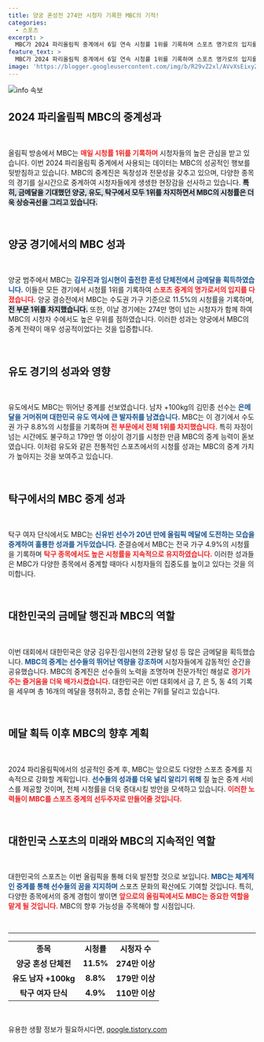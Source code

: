 ```yaml
---
title: 양궁 혼성전 274만 시청자 기록한 MBC의 기적!
categories:
  - 스포츠
excerpt: >
  MBC가 2024 파리올림픽 중계에서 6일 연속 시청률 1위를 기록하며 스포츠 명가로의 입지를 다졌다. 양궁, 유도, 탁구 등 주요 종목에서 금메달을 쓸어 담아 시청률과 시청자 수 모두 압도적인 성적을 거두며 대한민국의 올림픽 위상을 높였다.
feature_text: >
  MBC가 2024 파리올림픽 중계에서 6일 연속 시청률 1위를 기록하며 스포츠 명가로의 입지를 다졌다. 양궁, 유도, 탁구 등 주요 종목에서 금메달을 쓸어 담아 시청률과 시청자 수 모두 압도적인 성적을 거두며 대한민국의 올림픽 위상을 높였다.
image: 'https://blogger.googleusercontent.com/img/b/R29vZ2xl/AVvXsEixyZcFfHzMRdzZMjFBmAUKJYCLCGyLL1o632UiGVXcaFdKo_bkvkuCioo0uUKlGfBVcT3P84aROyZIXSBEx3Aw5nCQ3pTgDom1WDC4m8eifvWiAmWEEVb4x6G_l8C0QH225ldMjyaFvpxGEBGNO37VmDTDMHGhJPq73UglMfDca1-0aw/s1600/blogspot.png'
---
```


<p><img src="https://blogger.googleusercontent.com/img/b/R29vZ2xl/AVvXsEixyZcFfHzMRdzZMjFBmAUKJYCLCGyLL1o632UiGVXcaFdKo_bkvkuCioo0uUKlGfBVcT3P84aROyZIXSBEx3Aw5nCQ3pTgDom1WDC4m8eifvWiAmWEEVb4x6G_l8C0QH225ldMjyaFvpxGEBGNO37VmDTDMHGhJPq73UglMfDca1-0aw/s1600/blogspot.png" alt="info 속보" /></p>

<h2 data-ke-size="size26">2024 파리올림픽 MBC의 중계성과</h2>

<p data-ke-size="size16">&nbsp;</p>

<p>올림픽 방송에서 MBC는 <b><span style="color: #ee2323;">매일 시청률 1위를 기록하며</span></b> 시청자들의 높은 관심을 받고 있습니다. 이번 2024 파리올림픽 중계에서 사용되는 데이터는 MBC의 성공적인 행보를 뒷받침하고 있습니다. MBC의 중계진은 독창성과 전문성을 갖추고 있으며, 다양한 종목의 경기를 실시간으로 중계하여 시청자들에게 생생한 현장감을 선사하고 있습니다. <b><span style="background-color: #21538527;">특히, 금메달을 기대했던 양궁, 유도, 탁구에서 모두 1위를 차지하면서 MBC의 시청률은 더욱 상승곡선을 그리고 있습니다.</span></b></p>

<p data-ke-size="size16">&nbsp;</p>

<h2 data-ke-size="size26">양궁 경기에서의 MBC 성과</h2>

<p data-ke-size="size16">&nbsp;</p>

<p>양궁 범주에서 MBC는 <b><span style="color: #1a5490;">김우진과 임시현이 출전한 혼성 단체전에서 금메달을 획득하였습니다.</span></b> 이들은 모든 경기에서 시청률 1위를 기록하여 <b><span style="color: #ee2323;">스포츠 중계의 명가로서의 입지를 다졌습니다.</span></b>  양궁 결승전에서 MBC는 수도권 가구 기준으로 11.5%의 시청률을 기록하며, <b><span style="background-color: #21538527;">전 부문 1위를 차지했습니다.</span></b> 또한, 이날 경기에는 274만 명이 넘는 시청자가 함께 하여 MBC의 시청자 수에서도 높은 우위를 점하였습니다. 이러한 성과는 양궁에서 MBC의 중계 전략이 매우 성공적이었다는 것을 입증합니다.</p>

<p data-ke-size="size16">&nbsp;</p>

<h2 data-ke-size="size26">유도 경기의 성과와 영향</h2>

<p data-ke-size="size16">&nbsp;</p>

<p>유도에서도 MBC는 뛰어난 중계를 선보였습니다. 남자 +100kg의 김민종 선수는 <b><span style="color: #1a5490;">은메달을 거머쥐며 대한민국 유도 역사에 큰 발자취를 남겼습니다.</span></b> MBC는 이 경기에서 수도권 가구 8.8%의 시청률을 기록하며 <b><span style="color: #ee2323;">전 부문에서 전체 1위를 차지했습니다.</span></b> 특히 자정이 넘는 시간에도 불구하고 179만 명 이상이 경기를 시청한 만큼 MBC의 중계 능력이 돋보였습니다. 이처럼 유도와 같은 전통적인 스포츠에서의 시청률 성과는 MBC의 중계 가치가 높아지는 것을 보여주고 있습니다.</p>

<p data-ke-size="size16">&nbsp;</p>

<h2 data-ke-size="size26">탁구에서의 MBC 중계 성과</h2>

<p data-ke-size="size16">&nbsp;</p>

<p>탁구 여자 단식에서도 MBC는 <b><span style="color: #1a5490;">신유빈 선수가 20년 만에 올림픽 메달에 도전하는 모습을 중계하여 훌륭한 성과를 거두었습니다.</span></b> 준결승에서 MBC는 전국 가구 4.9%의 시청률을 기록하며 <b><span style="color: #ee2323;">탁구 종목에서도 높은 시청률을 지속적으로 유지하였습니다.</span></b> 이러한 성과들은 MBC가 다양한 종목에서 중계할 때마다 시청자들의 집중도를 높이고 있다는 것을 의미합니다.</p>

<p data-ke-size="size16">&nbsp;</p>

<h2 data-ke-size="size26">대한민국의 금메달 행진과 MBC의 역할</h2>

<p data-ke-size="size16">&nbsp;</p>

<p>이번 대회에서 대한민국은 양궁 김우진·임시현의 2관왕 달성 등 많은 금메달을 획득했습니다. <b><span style="color: #1a5490;">MBC의 중계는 선수들의 뛰어난 역량을 강조하며</span></b> 시청자들에게 감동적인 순간을 공유했습니다. MBC의 중계진은 선수들의 노력을 조명하며 전문가적인 해설로 <b><span style="color: #ee2323;">경기가 주는 즐거움을 더욱 배가시켰습니다.</span></b> 대한민국은 이번 대회에서 금 7, 은 5, 동 4의 기록을 세우며 총 16개의 메달을 쟁취하고, 종합 순위는 7위를 달리고 있습니다.</p>

<p data-ke-size="size16">&nbsp;</p>

<h2 data-ke-size="size26">메달 획득 이후 MBC의 향후 계획</h2>

<p data-ke-size="size16">&nbsp;</p>

<p>2024 파리올림픽에서의 성공적인 중계 후, MBC는 앞으로도 다양한 스포츠 중계를 지속적으로 강화할 계획입니다. <b><span style="color: #1a5490;">선수들의 성과를 더욱 널리 알리기 위해</span></b> 질 높은 중계 서비스를 제공할 것이며, 전체 시청률을 더욱 증대시킬 방안을 모색하고 있습니다. <b><span style="color: #ee2323;">이러한 노력들이 MBC를 스포츠 중계의 선두주자로 만들어줄 것입니다.</span></b></p>

<p data-ke-size="size16">&nbsp;</p>

<h2 data-ke-size="size26">대한민국 스포츠의 미래와 MBC의 지속적인 역할</h2>

<p data-ke-size="size16">&nbsp;</p>

<p>대한민국의 스포츠는 이번 올림픽을 통해 더욱 발전할 것으로 보입니다. <b><span style="color: #1a5490;">MBC는 체계적인 중계를 통해 선수들의 꿈을 지지하며</span></b> 스포츠 문화의 확산에도 기여할 것입니다. 특히, 다양한 종목에서의 중계 경험이 쌓이면 <b><span style="color: #ee2323;">앞으로의 올림픽에서도 MBC는 중요한 역할을 맡게 될 것입니다.</span></b> MBC의 향후 가능성을 주목해야 할 시점입니다.</p>

<p data-ke-size="size16">&nbsp;</p>

<hr>

<table style="width: 100%; border-collapse: collapse;">
    <tbody>
        <tr style="height: 29px;">
            <td style="text-align: center; height: 29px;"><b>종목</b></td>
            <td style="text-align: center; height: 29px;"><b>시청률</b></td>
            <td style="text-align: center; height: 29px;"><b>시청자 수</b></td>
        </tr>
        <tr style="height: 17px;">
            <td style="text-align: center; height: 17px;"><b>양궁 혼성 단체전</b></td>
            <td style="text-align: center; height: 17px;"><b>11.5%</b></td>
            <td style="text-align: center; height: 17px;"><b>274만 이상</b></td>
        </tr>
        <tr style="height: 17px;">
            <td style="text-align: center; height: 17px;"><b>유도 남자 +100kg</b></td>
            <td style="text-align: center; height: 17px;"><b>8.8%</b></td>
            <td style="text-align: center; height: 17px;"><b>179만 이상</b></td>
        </tr>
        <tr style="height: 17px;">
            <td style="text-align: center; height: 17px;"><b>탁구 여자 단식</b></td>
            <td style="text-align: center; height: 17px;"><b>4.9%</b></td>
            <td style="text-align: center; height: 17px;"><b>110만 이상</b></td>
        </tr>
    </tbody>
</table>

<p data-ke-size="size16">&nbsp;</p>
유용한 생활 정보가 필요하시다면, <a href="https://qoogle.tistory.com" rel="dofollow">qoogle.tistory.com</a>


